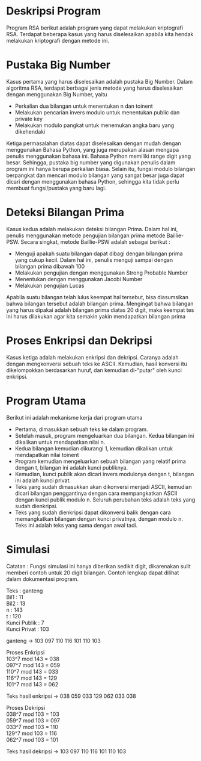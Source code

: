# Deskripsi Program

Program RSA berikut adalah program yang dapat melakukan kriptografi RSA. Terdapat beberapa kasus yang harus diselesaikan apabila kita hendak melakukan kriptografi dengan metode ini.

# Pustaka Big Number

Kasus pertama yang harus diselesaikan adalah pustaka Big Number. Dalam algoritma RSA, terdapat berbagai jenis metode yang harus diselesaikan dengan menggunakan Big Number, yaitu 
- Perkalian dua bilangan untuk menentukan n dan toinent
- Melakukan pencarian invers modulo untuk menentukan public dan private key
- Melakukan modulo pangkat untuk menemukan angka baru yang dikehendaki

Ketiga permasalahan diatas dapat diselesaikan dengan mudah dengan menggunakan Bahasa Python, yang juga merupakan alasan mengapa penulis menggunakan bahasa ini. Bahasa Python memiliki range digit yang besar. Sehingga, pustaka big number yang digunakan penulis dalam program ini hanya berupa perkalian biasa. Selain itu, fungsi modulo bilangan berpangkat dan mencari modulo bilangan yang sangat besar juga dapat dicari dengan menggunakan bahasa Python, sehingga kita tidak perlu membuat fungsi/pustaka yang baru lagi.

# Deteksi Bilangan Prima

Kasus kedua adalah melakukan deteksi bilangan Prima. Dalam hal ini, penulis menggunakan metode pengujian bilangan prima metode Baillie-PSW. Secara singkat, metode Baillie-PSW adalah sebagai berikut :
- Menguji apakah suatu bilangan dapat dibagi dengan bilangan prima yang cukup kecil. Dalam hal ini, penulis menguji sampai dengan bilangan prima dibawah 100
- Melakukan pengujian dengan menggunakan Strong Probable Number
- Menentukan dengan menggunakan Jacobi Number
- Melakukan pengujian Lucas

Apabila suatu bilangan telah lulus keempat hal tersebut, bisa diasumsikan bahwa bilangan tersebut adalah bilangan prima. Mengingat bahwa bilangan yang harus dipakai adalah bilangan prima diatas 20 digit, maka keempat tes ini harus dilakukan agar kita semakin yakin mendapatkan bilangan prima

# Proses Enkripsi dan Dekripsi

Kasus ketiga adalah melakukan enkripsi dan dekripsi. Caranya adalah dengan mengkonversi sebuah teks ke ASCII. Kemudian, hasil konversi itu dikelompokkan berdasarkan huruf, dan kemudian di-"putar" oleh kunci enkripsi.

# Program Utama

Berikut ini adalah mekanisme kerja dari program utama
- Pertama, dimasukkan sebuah teks ke dalam program. 
- Setelah masuk, program mengeluarkan dua bilangan. Kedua bilangan ini dikalikan untuk mendapatkan nilai n.
- Kedua bilangan kemudian dikurangi 1, kemudian dikalikan untuk mendapatkan nilai toinent
- Program kemudian mengeluarkan sebuah bilangan yang relatif prima dengan t, bilangan ini adalah kunci publiknya.
- Kemudian, kunci publik akan dicari invers modulonya dengan t, bilangan ini adalah kunci privat.
- Teks yang sudah dimasukkan akan dikonversi menjadi ASCII, kemudian dicari bilangan penggantinya dengan cara mempangkatkan ASCII dengan kunci publik modulo n. Seluruh perubahan teks adalah teks yang sudah dienkripsi.
- Teks yang sudah dienkripsi dapat dikonversi balik dengan cara memangkatkan bilangan dengan kunci privatnya, dengan modulo n. Teks ini adalah teks yang sama dengan awal tadi.

# Simulasi

Catatan : Fungsi simulasi ini hanya diberikan sedikit digit, dikarenakan sulit memberi contoh untuk 20 digit bilangan. Contoh lengkap dapat dilihat dalam dokumentasi program.

Teks : ganteng<br>
Bil1 : 11<br>
Bil2 : 13<br>
n : 143<br>
t : 120<br>
Kunci Publik : 7<br>
Kunci Privat : 103<br>

ganteng -> 103 097 110 116 101 110 103

Proses Enkripsi<br>
103^7 mod 143 = 038<br>
097^7 mod 143 = 059<br>
110^7 mod 143 = 033<br>
116^7 mod 143 = 129<br>
101^7 mod 143 = 062<br>

Teks hasil enkripsi -> 038 059 033 129 062 033 038

Proses Dekripsi<br>
038^7 mod 103 = 103<br>
059^7 mod 103 = 097<br>
033^7 mod 103 = 110<br>
129^7 mod 103 = 116<br>
062^7 mod 103 = 101<br>

Teks hasil dekripsi -> 103 097 110 116 101 110 103
